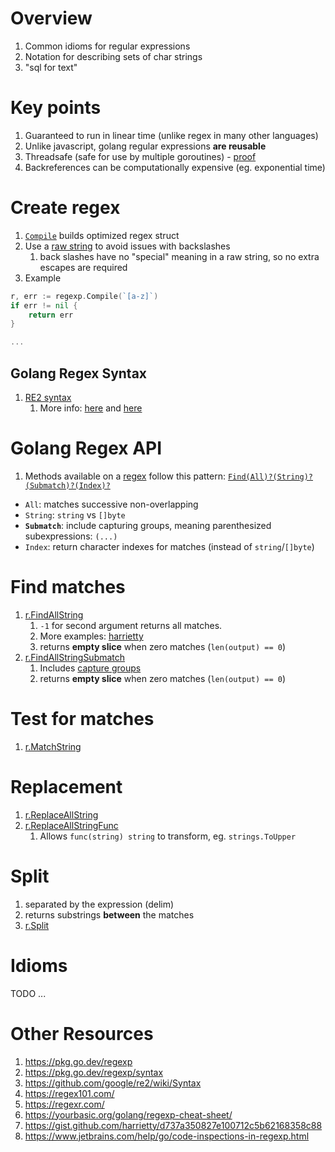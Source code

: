 # Overview
1. Common idioms for regular expressions
1. Notation for describing sets of char strings
1. "sql for text"


# Key points
1. Guaranteed to run in linear time (unlike regex in many other languages)
1. Unlike javascript, golang regular expressions **are reusable**
1. Threadsafe (safe for use by multiple goroutines) - [proof](https://pkg.go.dev/regexp#Regexp)
1. Backreferences can be computationally expensive (eg. exponential time)


# Create regex
1. [`Compile`](https://pkg.go.dev/regexp#Compile) builds optimized regex struct
1. Use a [raw string](https://go.dev/ref/spec#String_literals) to avoid issues with backslashes
    1. back slashes have no "special" meaning in a raw string, so no extra escapes are required
1. Example
```go
r, err := regexp.Compile(`[a-z]`)
if err != nil {
    return err
}

...
```

## Golang Regex Syntax
1. [RE2 syntax](https://github.com/google/re2/wiki/Syntax)
    1. More info: [here](https://pkg.go.dev/regexp/syntax) and [here](https://www.sibis.dev/regex-in-golang)


# Golang Regex API
1. Methods available on a [regex](https://pkg.go.dev/regexp#Regexp) follow this pattern: [`Find(All)?(String)?(Submatch)?(Index)?`](https://pkg.go.dev/regexp#pkg-overview)
- `All`: matches successive non-overlapping
- `String`: `string` vs `[]byte`
- **`Submatch`**: include capturing groups, meaning parenthesized subexpressions: `(...)`
- `Index`: return character indexes for matches (instead of `string`/`[]byte`)


# Find matches
1. [r.FindAllString](https://pkg.go.dev/regexp#Regexp.FindAllString)
    1. `-1` for second argument returns all matches.
    1. More examples: [harrietty](https://gist.github.com/harrietty/d737a350827e100712c5b62168358c88#return-all-match-strings)
    1. returns **empty slice** when zero matches (`len(output) == 0`)
1. [r.FindAllStringSubmatch](https://pkg.go.dev/regexp#Regexp.FindAllStringSubmatch)
    1. Includes [capture groups](https://www.regular-expressions.info/brackets.html)
    1. returns **empty slice** when zero matches (`len(output) == 0`)


# Test for matches
1. [r.MatchString](https://pkg.go.dev/regexp#Regexp.MatchString)


# Replacement
1. [r.ReplaceAllString](https://pkg.go.dev/regexp#Regexp.ReplaceAllString)
1. [r.ReplaceAllStringFunc](https://pkg.go.dev/regexp#Regexp.ReplaceAllStringFunc)
    1. Allows `func(string) string` to transform, eg. `strings.ToUpper`

# Split
1. separated by the expression (delim)
1. returns substrings **between** the matches
1. [r.Split](https://pkg.go.dev/regexp#Regexp.Split)


# Idioms
TODO ...



# Other Resources
1. https://pkg.go.dev/regexp
1. https://pkg.go.dev/regexp/syntax
1. https://github.com/google/re2/wiki/Syntax
1. https://regex101.com/
1. https://regexr.com/
1. https://yourbasic.org/golang/regexp-cheat-sheet/
1. https://gist.github.com/harrietty/d737a350827e100712c5b62168358c88
1. https://www.jetbrains.com/help/go/code-inspections-in-regexp.html
